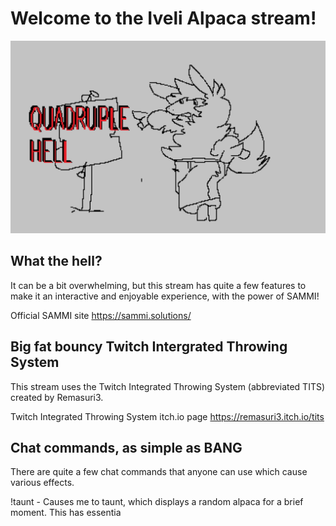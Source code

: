 # Welcome to the Iveli Alpaca stream!
![A poorly drawn alpaca pointing to a sign that reads "QUADRUPLE HELL"](https://github.com/ivelischpfuli/stream-manual/blob/main/media/quadrupleHell.jpg)

## What the hell?

It can be a bit overwhelming, but this stream has quite a few features to make it an interactive and enjoyable experience, with the power of SAMMI!

Official SAMMI site
https://sammi.solutions/

## Big fat bouncy Twitch Intergrated Throwing System

This stream uses the Twitch Integrated Throwing System (abbreviated TITS) created by Remasuri3.

Twitch Integrated Throwing System itch.io page
https://remasuri3.itch.io/tits

## Chat commands, as simple as BANG

There are quite a few chat commands that anyone can use which cause various effects.

!taunt - Causes me to taunt, which displays a random alpaca for a brief moment.  This has essentia